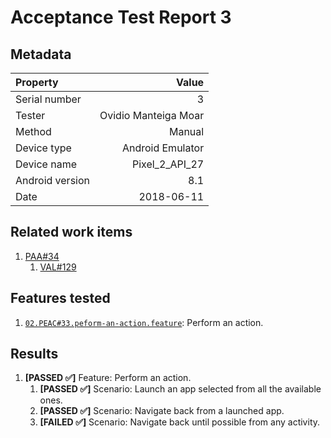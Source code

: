 # Acceptance Test Report 3

## Metadata

| Property | Value|
|:--|--:|
| Serial number | 3 |
| Tester | Ovidio Manteiga Moar |
| Method | Manual |
| Device type | Android Emulator |
| Device name | Pixel_2_API_27 |
| Android version | 8.1 |
| Date | 2018-06-11 |

## Related work items

1. [PAA#34](https://lateaint.visualstudio.com/HorusSense/_workitems/edit/34)
    1. [VAL#129](https://lateaint.visualstudio.com/HorusSense/_workitems/edit/129)

## Features tested

1. [`02.PEAC#33.peform-an-action.feature`](../../../AcceptanceTests): Perform an action.

## Results

1. **[PASSED ✅]** Feature:  Perform an action. 
    1. **[PASSED ✅]** Scenario: Launch an app selected from all the available ones.
    2. **[PASSED ✅]** Scenario: Navigate back from a launched app.
    3. **[FAILED ✅]** Scenario: Navigate back until possible from any activity.
